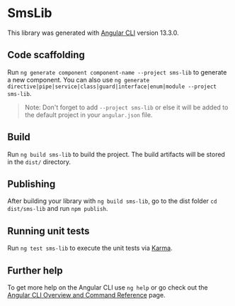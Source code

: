 # SmsLib

This library was generated with [Angular CLI](https://github.com/angular/angular-cli) version 13.3.0.

## Code scaffolding

Run `ng generate component component-name --project sms-lib` to generate a new component. You can also use `ng generate directive|pipe|service|class|guard|interface|enum|module --project sms-lib`.
> Note: Don't forget to add `--project sms-lib` or else it will be added to the default project in your `angular.json` file. 

## Build

Run `ng build sms-lib` to build the project. The build artifacts will be stored in the `dist/` directory.

## Publishing

After building your library with `ng build sms-lib`, go to the dist folder `cd dist/sms-lib` and run `npm publish`.

## Running unit tests

Run `ng test sms-lib` to execute the unit tests via [Karma](https://karma-runner.github.io).

## Further help

To get more help on the Angular CLI use `ng help` or go check out the [Angular CLI Overview and Command Reference](https://angular.io/cli) page.
